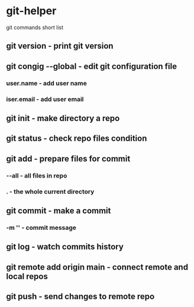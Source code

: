 # git-helper
git commands short list

## git version - print git version

## git congig --global - edit git configuration file
### user.name - add user name
### iser.email - add user email

## git init - make directory a repo

## git status - check repo files condition

## git add - prepare files for commit
### --all - all files in repo
### . - the whole current directory

## git commit - make a commit
### -m '' - commit message

## git log - watch commits history

## git remote add origin main - connect remote and local repos

## git push - send changes to remote repo 
